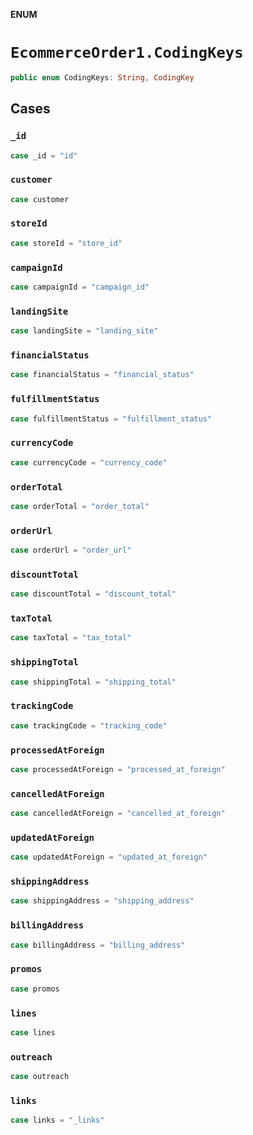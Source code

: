 **ENUM**

# `EcommerceOrder1.CodingKeys`

```swift
public enum CodingKeys: String, CodingKey
```

## Cases
### `_id`

```swift
case _id = "id"
```

### `customer`

```swift
case customer
```

### `storeId`

```swift
case storeId = "store_id"
```

### `campaignId`

```swift
case campaignId = "campaign_id"
```

### `landingSite`

```swift
case landingSite = "landing_site"
```

### `financialStatus`

```swift
case financialStatus = "financial_status"
```

### `fulfillmentStatus`

```swift
case fulfillmentStatus = "fulfillment_status"
```

### `currencyCode`

```swift
case currencyCode = "currency_code"
```

### `orderTotal`

```swift
case orderTotal = "order_total"
```

### `orderUrl`

```swift
case orderUrl = "order_url"
```

### `discountTotal`

```swift
case discountTotal = "discount_total"
```

### `taxTotal`

```swift
case taxTotal = "tax_total"
```

### `shippingTotal`

```swift
case shippingTotal = "shipping_total"
```

### `trackingCode`

```swift
case trackingCode = "tracking_code"
```

### `processedAtForeign`

```swift
case processedAtForeign = "processed_at_foreign"
```

### `cancelledAtForeign`

```swift
case cancelledAtForeign = "cancelled_at_foreign"
```

### `updatedAtForeign`

```swift
case updatedAtForeign = "updated_at_foreign"
```

### `shippingAddress`

```swift
case shippingAddress = "shipping_address"
```

### `billingAddress`

```swift
case billingAddress = "billing_address"
```

### `promos`

```swift
case promos
```

### `lines`

```swift
case lines
```

### `outreach`

```swift
case outreach
```

### `links`

```swift
case links = "_links"
```
